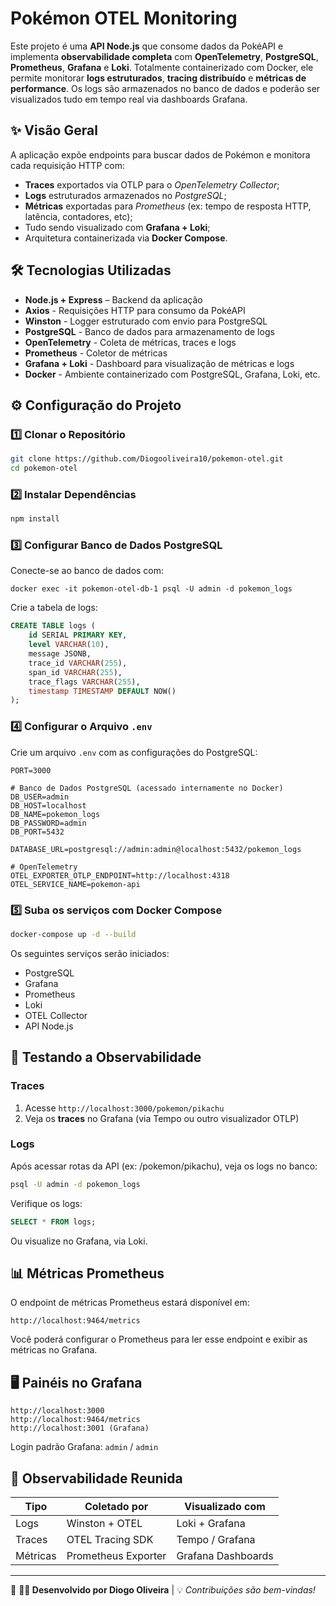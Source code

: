 # Pokémon OTEL Monitoring

Este projeto é uma **API Node.js** que consome dados da PokéAPI e implementa **observabilidade completa** com **OpenTelemetry**, **PostgreSQL**, **Prometheus**, **Grafana** e **Loki**. Totalmente containerizado com Docker, ele permite monitorar **logs estruturados**, **tracing distribuído** e **métricas de performance**. Os logs são armazenados no banco de dados e poderão ser visualizados tudo em tempo real via dashboards Grafana.

## ✨ Visão Geral

A aplicação expõe endpoints para buscar dados de Pokémon e monitora cada requisição HTTP com:
- **Traces** exportados via OTLP para o *OpenTelemetry Collector*;
- **Logs** estruturados armazenados no *PostgreSQL*;
- **Métricas** exportadas para *Prometheus* (ex: tempo de resposta HTTP, latência, contadores, etc);
- Tudo sendo visualizado com **Grafana + Loki**;
- Arquitetura containerizada via **Docker Compose**.

## 🛠️ Tecnologias Utilizadas

- **Node.js + Express** – Backend da aplicação
- **Axios** - Requisições HTTP para consumo da PokéAPI
- **Winston** - Logger estruturado com envio para PostgreSQL
- **PostgreSQL** - Banco de dados para armazenamento de logs
- **OpenTelemetry** - Coleta de métricas, traces e logs
- **Prometheus** - Coletor de métricas
- **Grafana + Loki** - Dashboard para visualização de métricas e logs
- **Docker** - Ambiente containerizado com PostgreSQL, Grafana, Loki, etc.

## ⚙️ Configuração do Projeto

### 1️⃣ Clonar o Repositório

```sh
git clone https://github.com/Diogooliveira10/pokemon-otel.git
cd pokemon-otel
```

### 2️⃣ Instalar Dependências

```sh
npm install
```

### 3️⃣ Configurar Banco de Dados PostgreSQL

Conecte-se ao banco de dados com:
```
docker exec -it pokemon-otel-db-1 psql -U admin -d pokemon_logs
```

Crie a tabela de logs:
```sql
CREATE TABLE logs (
    id SERIAL PRIMARY KEY,
    level VARCHAR(10),
    message JSONB,
    trace_id VARCHAR(255),
    span_id VARCHAR(255),
    trace_flags VARCHAR(255),
    timestamp TIMESTAMP DEFAULT NOW()
);
```

### 4️⃣ Configurar o Arquivo `.env`

Crie um arquivo `.env` com as configurações do PostgreSQL:

```
PORT=3000

# Banco de Dados PostgreSQL (acessado internamente no Docker)
DB_USER=admin
DB_HOST=localhost
DB_NAME=pokemon_logs
DB_PASSWORD=admin
DB_PORT=5432

DATABASE_URL=postgresql://admin:admin@localhost:5432/pokemon_logs

# OpenTelemetry
OTEL_EXPORTER_OTLP_ENDPOINT=http://localhost:4318
OTEL_SERVICE_NAME=pokemon-api
```

### 5️⃣ Suba os serviços com Docker Compose

```sh
docker-compose up -d --build
```
Os seguintes serviços serão iniciados:
- PostgreSQL
- Grafana
- Prometheus
- Loki
- OTEL Collector
- API Node.js

## 🧪 Testando a Observabilidade

### Traces
1. Acesse `http://localhost:3000/pokemon/pikachu`
2. Veja os **traces** no Grafana (via Tempo ou outro visualizador OTLP)

### Logs
Após acessar rotas da API (ex: /pokemon/pikachu), veja os logs no banco:

```sh
psql -U admin -d pokemon_logs
```

Verifique os logs:

```sql
SELECT * FROM logs;
```
Ou visualize no Grafana, via Loki.

## 📊 Métricas Prometheus

O endpoint de métricas Prometheus estará disponível em:

```
http://localhost:9464/metrics
```

Você poderá configurar o Prometheus para ler esse endpoint e exibir as métricas no Grafana.

## 🖥️ Painéis no Grafana
```
http://localhost:3000
http://localhost:9464/metrics
http://localhost:3001 (Grafana)
```
Login padrão Grafana: `admin` / `admin`

## 📌 Observabilidade Reunida

| Tipo        | Coletado por           | Visualizado com       |
|-------------|------------------------|-----------------------|
| Logs        | Winston + OTEL         | Loki + Grafana        |
| Traces      | OTEL Tracing SDK       | Tempo / Grafana       |
| Métricas    | Prometheus Exporter    | Grafana Dashboards    |

---

📌 **🧑‍💻 Desenvolvido por Diogo Oliveira** | 💡 _Contribuições são bem-vindas!_
